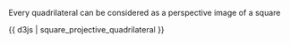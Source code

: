 Every quadrilateral can be considered as a perspective image of a square

{{ d3js | square_projective_quadrilateral }}